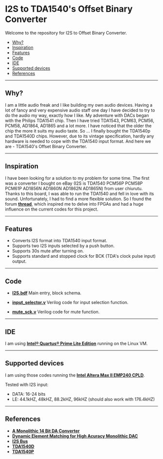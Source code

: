 # I2S to TDA1540's Offset Binary Converter
Welcome to the repository for I2S to Offset Binary Converter.

- [Why?](#why)
- [Inspiration](#inspiration)
- [Features](#features)
- [Code](#code)
- [IDE](#ide)
- [Supported devices](#devices)
- [References](#references)

---
## <a name="why">Why?</a>
I am a little audio freak and I like building my own audio devices. Having a lot of fancy and very expensive audio staff one day I have decided to try to do the audio my way, exactly how I like. My adventure with DACs began with the Philips TDA1541 chip. Then I have tried TDA1543, PCM63, PCM56, PCM58, AD1864, AD1865 and a lot more. I have noticed that the older the chip the more it suits my audio taste. So ... I finally bought the TDA1540p and TDA1540D chips. However, due to its vintage specification, hardly any hardware is needed to cope with the TDA1540 input format.  And here we are - TDA1540's Offset Binary Converter.

---
## <a name="inspiration">Inspiration</a>
I have been looking for a solution to my problem for some time. The first was a converter I bought on eBay (I2S is TDA1540 PCM56P PCM58P PCM61P AD1856N AD1860N AD1862N AD1865N) from user chiurutu. Thanks to this board, I was able to run the TDA1540 and fell in love with its sound. Unfortunately, I had to find a more flexible solution. So I found the forum [**thread**](https://www.diyaudio.com/community/threads/tda1540-i2s-to-offset-binary-no-cpld-no-fpga.341478/), which inspired me to delve into FPGAs and had a huge influence on the current codes for this project.

---
## <a name="features">Features</a>
* Converts I2S format into TDA1540 input format.
* Supports two I2S inputs selected by a push button.
* Supports 30s mute after turning on.
* Supports standard and stopped clock for BCK (TDA's clock pulse input) output.

---
## <a name="code">Code</a>

* [**I2S.bdf**](I2S.bdf)
Main entry, block schema.

* [**input_selector.v**](input_selector.v)
Verilog code for input selection function.

* [**mute_sck.v**](mute_sck.v)
Verilog code for mute function.
    
---
## <a name="ide">IDE</a>
I am using [**Intel® Quartus® Prime Lite Edition**](https://www.intel.pl/content/www/pl/pl/products/details/fpga/development-tools/quartus-prime/resource.html) running on the Linux VM.

---
## <a name="devices">Supported devices</a>
I am using those codes running the [**Intel Altera Max II EMP240 CPLD**](https://www.intel.pl/content/www/pl/pl/products/sku/210264/max-ii-epm240-cpld/specifications.html).

Tested with I2S input:
* DATA: 16-24 bits
* LE: 44.1kHZ, 48kHZ, 88.2kHZ, 96kHZ (should also work with 176.4kHZ)

---
## <a name="references">References</a>
* [**A Monolithic 14 Bit DA Converter**](pdf/A-Monolithic-14-Bit-DA-Converter.pdf)
* [**Dynamic Element Matching for High Acuracy Monolithic DAC**](pdf/Dynamic-Element-Matching-for-High-Acuracy-Monolithic-DAC.pdf)
* [**I2S Bus**](pdf/I2S.pdf)
* [**TDA1540D**](pdf/TDA1540D.pdf)
* [**TDA1540P**](pdf/TDA1540P.pdf)

